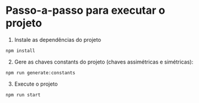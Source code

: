 # Passo-a-passo para executar o projeto

1. Instale as dependências do projeto

`npm install`

2. Gere as chaves constants do projeto (chaves assimétricas e simétricas):

`npm run generate:constants`

3. Execute o projeto

`npm run start`

